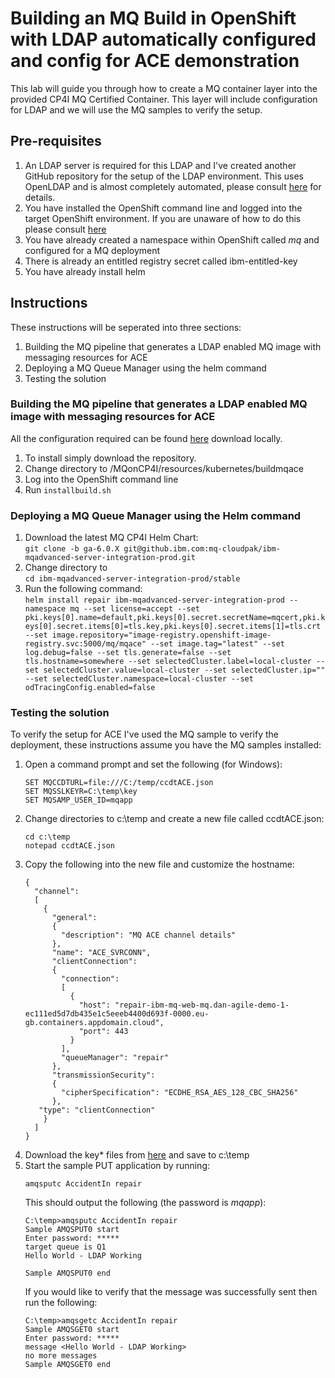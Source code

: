 # Building an MQ Build in OpenShift with LDAP automatically configured and config for ACE demonstration
This lab will guide you through how to create a MQ container layer into the provided CP4I MQ Certified Container. 
This layer will include configuration for LDAP and we will use the MQ samples to verify the setup.

## Pre-requisites
1. An LDAP server is required for this LDAP and I've created another GitHub repository for the setup of the LDAP environment. 
This uses OpenLDAP and is almost completely automated, please consult [here](https://github.ibm.com/CALLUMJ/OpenLDAP) for details.
1. You have installed the OpenShift command line and logged into the target OpenShift environment. If you are unaware of how to do this please consult [here](https://docs.openshift.com/container-platform/4.2/cli_reference/openshift_cli/getting-started-cli.html)
1. You have already created a namespace within OpenShift called *mq* and configured for a MQ deployment
1. There is already an entitled registry secret called ibm-entitled-key
1. You have already install helm

## Instructions
These instructions will be seperated into three sections:
1. Building the MQ pipeline that generates a LDAP enabled MQ image with messaging resources for ACE
1. Deploying a MQ Queue Manager using the helm command
1. Testing the solution

### Building the MQ pipeline that generates a LDAP enabled MQ image with messaging resources for ACE
All the configuration required can be found [here](https://github.ibm.com/CALLUMJ/MQonCP4I/tree/master/resources/kubernetes/buildldapmq) download locally.
1. To install simply download the repository.     
2. Change directory to <github download>/MQonCP4I/resources/kubernetes/buildmqace
2. Log into the OpenShift command line
2. Run ```installbuild.sh```

### Deploying a MQ Queue Manager using the Helm command
1. Download the latest MQ CP4I Helm Chart:     
   ```git clone -b ga-6.0.X git@github.ibm.com:mq-cloudpak/ibm-mqadvanced-server-integration-prod.git```
1. Change directory to      
   ``cd ibm-mqadvanced-server-integration-prod/stable``
1. Run the following command:     
   ```helm install repair ibm-mqadvanced-server-integration-prod --namespace mq --set license=accept --set pki.keys[0].name=default,pki.keys[0].secret.secretName=mqcert,pki.keys[0].secret.items[0]=tls.key,pki.keys[0].secret.items[1]=tls.crt --set image.repository="image-registry.openshift-image-registry.svc:5000/mq/mqace" --set image.tag="latest" --set log.debug=false --set tls.generate=false --set tls.hostname=somewhere --set selectedCluster.label=local-cluster --set selectedCluster.value=local-cluster --set selectedCluster.ip="" --set selectedCluster.namespace=local-cluster --set odTracingConfig.enabled=false```

### Testing the solution
To verify the setup for ACE I've used the MQ sample to verify the deployment, 
these instructions assume you have the MQ samples installed:
1. Open a command prompt and set the following (for Windows):      
   ```
   SET MQCCDTURL=file:///C:/temp/ccdtACE.json
   SET MQSSLKEYR=C:\temp\key
   SET MQSAMP_USER_ID=mqapp
   ```
1. Change directories to c:\temp and create a new file called ccdtACE.json:         
   ```
   cd c:\temp
   notepad ccdtACE.json
   ```
1. Copy the following into the new file and customize the hostname:       
   ```
   {
     "channel":
     [
       {
         "general":
         {
           "description": "MQ ACE channel details"
         },
         "name": "ACE_SVRCONN",
         "clientConnection":
         {
           "connection":
           [
             {
               "host": "repair-ibm-mq-web-mq.dan-agile-demo-1-ec111ed5d7db435e1c5eeeb4400d693f-0000.eu-gb.containers.appdomain.cloud",
               "port": 443
             }
           ],
           "queueManager": "repair"
         },
         "transmissionSecurity":
         {
           "cipherSpecification": "ECDHE_RSA_AES_128_CBC_SHA256"
         },
   	  "type": "clientConnection"
       }
     ]
   }
   ```
1. Download the key* files from [here](https://github.ibm.com/CALLUMJ/MQonCP4I/tree/master/resources/tls) and save to c:\temp
1. Start the sample PUT application by running:     
   ```
   amqsputc AccidentIn repair
   ```
   This should output the following (the password is *mqapp*):    
   ```
   C:\temp>amqsputc AccidentIn repair
   Sample AMQSPUT0 start
   Enter password: *****
   target queue is Q1
   Hello World - LDAP Working

   Sample AMQSPUT0 end
   ```
   If you would like to verify that the message was successfully sent then run the following:      
   ```
   C:\temp>amqsgetc AccidentIn repair
   Sample AMQSGET0 start
   Enter password: *****
   message <Hello World - LDAP Working>
   no more messages
   Sample AMQSGET0 end
   ```
 
